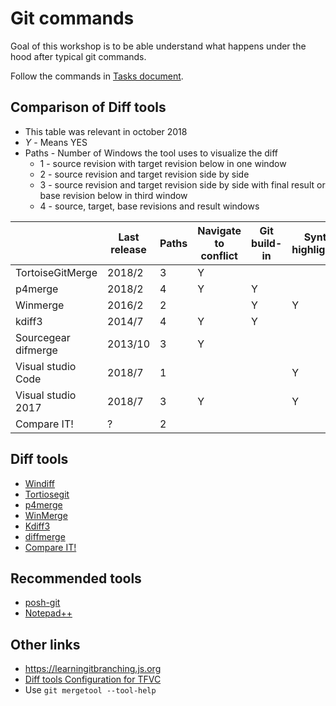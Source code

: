 # Git commands

Goal of this workshop is to be able understand what happens under the hood after typical git commands. 

Follow the commands in [Tasks document](./tasks.md).

## Comparison of Diff tools

* This table was relevant in october 2018
* *Y* - Means YES
* Paths - Number of Windows the tool uses to visualize the diff
    * 1 - source revision with target revision below in one window
	* 2 - source revision and target revision side by side
    * 3 - source revision and target revision side by side with final result or base revision below in third window
    * 4 - source, target, base revisions and result windows

|                     | Last release | Paths | Navigate to conflict | Git build-in | Syntax highlighting |
| -----------------   | ------------ | ----- | -------------------- | ------------ | ------------------- |
| TortoiseGitMerge    | 2018/2       | 3     | Y                    |              |                     |
| p4merge             | 2018/2       | 4     | Y                    | Y            |                     |
| Winmerge            | 2016/2       | 2     |                      | Y            | Y                   |
| kdiff3              | 2014/7       | 4     | Y                    | Y            |                     |
| Sourcegear difmerge | 2013/10      | 3     | Y                    |              |                     |
| Visual studio Code  | 2018/7       | 1     |                      |              | Y                   |
| Visual studio 2017  | 2018/7       | 3     | Y                    |              | Y                   |
| Compare IT!         | ?            | 2     |                      |              |                     |

## Diff tools

* [Windiff](https://www.grigsoft.com/download-windiff.htm)
* [Tortiosegit](https://tortoisegit.org/download/)
* [p4merge](https://www.perforce.com/downloads/visual-merge-tool)
* [WinMerge](http://winmerge.org/)
* [Kdiff3](http://kdiff3.sourceforge.net/)
* [diffmerge](http://www.sourcegear.com/diffmerge/)
* [Compare IT!](https://www.grigsoft.com/wincmp3.htm)

## Recommended tools

* [posh-git](https://github.com/dahlbyk/posh-git)
* [Notepad++](https://notepad-plus-plus.org/)

## Other links

* https://learningitbranching.js.org
* [Diff tools Configuration for TFVC](https://github.com/deadlydog/VS.DiffAllFiles/wiki/Common-Diff-Tool-Configurations-For-TFVC
)
* Use `git mergetool --tool-help`
